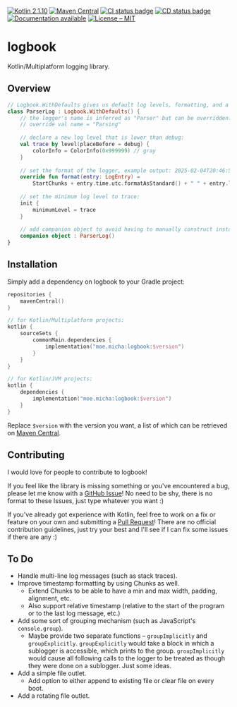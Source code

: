 [![Kotlin 2.1.10](https://img.shields.io/badge/Kotlin%2FMultiplatform-2.1.10-7F52FF.svg?logo=kotlin)](http://kotlinlang.org)
[![Maven Central](https://img.shields.io/maven-central/v/moe.micha/logbook?label=Latest%20Version)](https://central.sonatype.com/artifact/moe.micha/logbook)
[![CI status badge](https://img.shields.io/github/actions/workflow/status/Micha-ohne-el/logbook/integration.yaml?label=CI)](https://github.com/Micha-ohne-el/logbook/actions/workflows/integration.yaml)
[![CD status badge](https://img.shields.io/github/actions/workflow/status/Micha-ohne-el/logbook/deployment.yaml?label=CD)](https://github.com/Micha-ohne-el/logbook/actions/workflows/deployment.yaml)
[![Documentation available](https://img.shields.io/badge/Documentation-available-blue)](https://logbook.micha.moe)
[![License – MIT](https://img.shields.io/github/license/Micha-ohne-el/logbook?color=gold&label=License)](https://github.com/Micha-ohne-el/logbook/blob/main/license.md)

# logbook

Kotlin/Multiplatform logging library.

## Overview

```kt
// Logbook.WithDefaults gives us default log levels, formatting, and a console outlet:
class ParserLog : Logbook.WithDefaults() {
    // the logger's name is inferred as "Parser" but can be overridden:
    // override val name = "Parsing"
    
    // declare a new log level that is lower than debug:
    val trace by level(placeBefore = debug) {
        colorInfo = ColorInfo(0x999999) // gray
    }
    
    // set the format of the logger, example output: 2025-02-04T20:46:55Z Parser - warning : something happened!!
    override fun format(entry: LogEntry) =
		StartChunks + entry.time.utc.formatAsStandard() + " " + entry.logbook + " - " + entry.level + " : " + data.toString() + EndChunks
    
    // set the minimum log level to trace:
    init {
        minimumLevel = trace
    }
    
    // add companion object to avoid having to manually construct instance:
    companion object : ParserLog()
}
```

## Installation

Simply add a dependency on logbook to your Gradle project:

```kt
repositories {
    mavenCentral()
}

// for Kotlin/Multiplatform projects:
kotlin {
    sourceSets {
        commonMain.dependencies {
            implementation("moe.micha:logbook:$version")
        }
    }
}

// for Kotlin/JVM projects:
kotlin {
    dependencies {
        implementation("moe.micha:logbook:$version")
    }
}
```

Replace `$version` with the version you want, a list of which can be retrieved on
[Maven Central](https://central.sonatype.com/artifact/moe.micha/logbook/versions).

## Contributing

I would love for people to contribute to logbook!

If you feel like the library is missing something or you've encountered a bug, please let me know with a
[GitHub Issue](https://github.com/Micha-ohne-el/logbook/issues)! No need to be shy, there is no format to these Issues,
just type whatever you want :)

If you've already got experience with Kotlin, feel free to work on a fix or feature on your own and submitting a
[Pull Request](https://github.com/Micha-ohne-el/logbook/pulls)! There are no official contribution guidelines, just try your
best and I'll see if I can fix some issues if there are any :)

## To Do

* Handle multi-line log messages (such as stack traces).
* Improve timestamp formatting by using Chunks as well.
    * Extend Chunks to be able to have a min and max width, padding, alignment, etc.
    * Also support relative timestamp (relative to the start of the program or to the last log message, etc.)
* Add some sort of grouping mechanism (such as JavaScript's `console.group`).
    * Maybe provide two separate functions – `groupImplicitly` and `groupExplicitly`.
      `groupExplicitly` would take a block in which a sublogger is accessible, which prints to the group.
      `groupImplicitly` would cause all following calls to the logger to be treated as though they were done on a sublogger.
      Just some ideas.
* Add a simple file outlet.
    * Add option to either append to existing file or clear file on every boot.
* Add a rotating file outlet.
